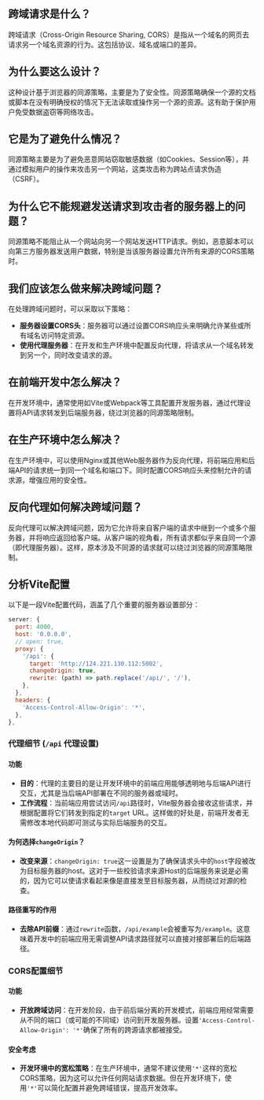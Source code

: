 
## 跨域请求是什么？

跨域请求（Cross-Origin Resource Sharing, CORS）是指从一个域名的网页去请求另一个域名资源的行为。这包括协议、域名或端口的差异。

## 为什么要这么设计？

这种设计基于浏览器的同源策略，主要是为了安全性。同源策略确保一个源的文档或脚本在没有明确授权的情况下无法读取或操作另一个源的资源。这有助于保护用户免受数据盗窃等网络攻击。

## 它是为了避免什么情况？

同源策略主要是为了避免恶意网站窃取敏感数据（如Cookies、Session等），并通过模拟用户的操作来攻击另一个网站，这类攻击称为跨站点请求伪造（CSRF）。

## 为什么它不能规避发送请求到攻击者的服务器上的问题？

同源策略不能阻止从一个网站向另一个网站发送HTTP请求。例如，恶意脚本可以向第三方服务器发送用户数据，特别是当该服务器设置允许所有来源的CORS策略时。

## 我们应该怎么做来解决跨域问题？

在处理跨域问题时，可以采取以下策略：

- **服务器设置CORS头**：服务器可以通过设置CORS响应头来明确允许某些或所有域名访问特定资源。
- **使用代理服务器**：在开发和生产环境中配置反向代理，将请求从一个域名转发到另一个，同时改变请求的源。

## 在前端开发中怎么解决？

在开发环境中，通常使用如Vite或Webpack等工具配置开发服务器，通过代理设置将API请求转发到后端服务器，绕过浏览器的同源策略限制。

## 在生产环境中怎么解决？

在生产环境中，可以使用Nginx或其他Web服务器作为反向代理，将前端应用和后端API的请求统一到同一个域名和端口下。同时配置CORS响应头来控制允许的请求源，增强应用的安全性。

## 反向代理如何解决跨域问题？

反向代理可以解决跨域问题，因为它允许将来自客户端的请求中继到一个或多个服务器，并将响应返回给客户端。从客户端的视角看，所有请求都似乎来自同一个源（即代理服务器）。这样，原本涉及不同源的请求就可以绕过浏览器的同源策略限制。

## 分析Vite配置

以下是一段Vite配置代码，涵盖了几个重要的服务器设置部分：

```javascript
server: {
  port: 4000,
  host: '0.0.0.0',
  // open: true,
  proxy: {
    '/api': {
      target: 'http://124.221.130.112:5002',
      changeOrigin: true,
      rewrite: (path) => path.replace('/api/', '/'),
    },
  },
  headers: {
    'Access-Control-Allow-Origin': '*',
  },
},
```

### 代理细节 (`/api` 代理设置)

#### 功能

- **目的**：代理的主要目的是让开发环境中的前端应用能够透明地与后端API进行交互，尤其是当后端API部署在不同的服务器或域时。
- **工作流程**：当前端应用尝试访问`/api`路径时，Vite服务器会接收这些请求，并根据配置将它们转发到指定的`target` URL。这样做的好处是，前端开发者无需修改本地代码即可测试与实际后端服务的交互。

#### 为何选择`changeOrigin`？

- **改变来源**：`changeOrigin: true`这一设置是为了确保请求头中的`host`字段被改为目标服务器的host。这对于一些校验请求来源Host的后端服务来说是必需的，因为它可以使请求看起来像是直接发至目标服务器，从而绕过对源的检查。

#### 路径重写的作用

- **去除API前缀**：通过`rewrite`函数，`/api/example`会被重写为`/example`。这意味着开发中的前端应用无需调整API请求路径就可以直接对接部署后的后端路径。

### CORS配置细节

#### 功能

- **开放跨域访问**：在开发阶段，由于前后端分离的开发模式，前端应用经常需要从不同的端口（或可能的不同域）访问到开发服务器。设置`'Access-Control-Allow-Origin': '*'`确保了所有的跨源请求都被接受。

#### 安全考虑

- **开发环境中的宽松策略**：在生产环境中，通常不建议使用`'*'`这样的宽松CORS策略，因为这可以允许任何网站请求数据。但在开发环境下，使用`'*'`可以简化配置并避免跨域错误，提高开发效率。
